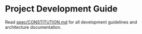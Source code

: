 # Project Development Guide

Read [spec/CONSTITUTION.md](spec/CONSTITUTION.md) for all development guidelines and architecture documentation.
